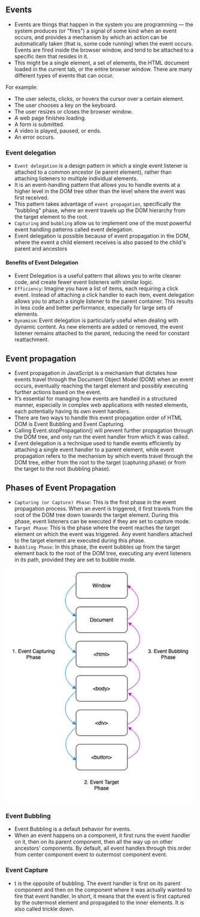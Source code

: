 ## Events
- Events are things that happen in the system you are programming — the system produces (or "fires") a signal of some kind when an event occurs, and provides a mechanism by which an action can be automatically taken (that is, some code running) when the event occurs. Events are fired inside the browser window, and tend to be attached to a specific item that resides in it. 
- This might be a single element, a set of elements, the HTML document loaded in the current tab, or the entire browser window. There are many different types of events that can occur.

For example:

- The user selects, clicks, or hovers the cursor over a certain element.
- The user chooses a key on the keyboard.
- The user resizes or closes the browser window.
- A web page finishes loading.
- A form is submitted.
- A video is played, paused, or ends.
- An error occurs.

### Event delegation
- `Event delegation` is a design pattern in which a single event listener is attached to a common ancestor (ie parent element), rather than attaching listeners to multiple individual elements.
-  It is an event-handling pattern that allows you to handle events at a higher level in the DOM tree other than the level where the event was first received.
- This pattern takes advantage of `event propagation`, specifically the "bubbling" phase, where an event travels up the DOM hierarchy from the target element to the root.
- `Capturing` and `bubbling` allow us to implement one of the most powerful event handling patterns called event delegation.
- Event delegation is possible because of event propagation in the DOM, where the event a child element receives is also passed to the child's parent and ancestors
  
#### Benefits of Event Delegation
- Event Delegation is a useful pattern that allows you to write cleaner code, and create fewer event listeners with similar logic.
- `Efficiency`: Imagine you have a list of items, each requiring a click event. Instead of attaching a click handler to each item, event delegation allows you to attach a single listener to the parent container. This results in less code and better performance, especially for large sets of elements.
- `Dynamism`: Event delegation is particularly useful when dealing with dynamic content. As new elements are added or removed, the event listener remains attached to the parent, reducing the need for constant reattachment.

## Event propagation
- Event propagation in JavaScript is a mechanism that dictates how events travel through the Document Object Model (DOM) when an event occurs, eventually reaching the target element and possibly executing further actions based on the event. 
- It’s essential for managing how events are handled in a structured manner, especially in complex web applications with nested elements, each potentially having its own event handlers.
-  There are two ways to handle this event propagation order of HTML DOM is Event Bubbling and Event Capturing.
-  Calling Event.stopPropagation() will prevent further propagation through the DOM tree, and only run the event handler from which it was called.
- Event delegation is a technique used to handle events efficiently by attaching a single event handler to a parent element, while event propagation refers to the mechanism by which events travel through the DOM tree, either from the root to the target (capturing phase) or from the target to the root (bubbling phase).
  

## Phases of Event Propagation
- `Capturing (or Capture) Phase`: This is the first phase in the event propagation process. When an event is triggered, it first travels from the root of the DOM tree down towards the target element. During this phase, event listeners can be executed if they are set to capture mode​​.
- `Target Phase`: This is the phase where the event reaches the target element on which the event was triggered. Any event handlers attached to the target element are executed during this phase​​.
- `Bubbling Phase`: In this phase, the event bubbles up from the target element back to the root of the DOM tree, executing any event listeners in its path, provided they are set to bubble mode​​.

<img src="../../assets//propagation.png" width="600"/>


### Event Bubbling
- Event Bubbling is a default behavior for events.
- When an event happens on a component, it first runs the event handler on it, then on its parent component, then all the way up on other ancestors’ components. By default, all event handles through this order from center component event to outermost component event.

### Event Capture
- t is the opposite of bubbling. The event handler is first on its parent component and then on the component where it was actually wanted to fire that event handler. In short, it means that the event is first captured by the outermost element and propagated to the inner elements. It is also called trickle down.